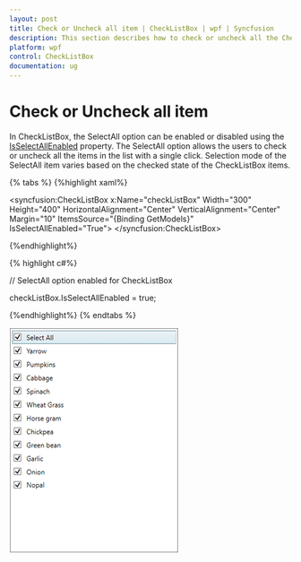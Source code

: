 ```yaml
---
layout: post
title: Check or Uncheck all item | CheckListBox | wpf | Syncfusion
description: This section describes how to check or uncheck all the Checklistbox items present in the CheckListBox using SelectAll property.
platform: wpf
control: CheckListBox
documentation: ug
---
```


# Check or Uncheck all item

In CheckListBox, the SelectAll option can be enabled or disabled using the [IsSelectAllEnabled](https://help.syncfusion.com/cr/wpf/Syncfusion.Tools.Wpf~Syncfusion.Windows.Tools.Controls.CheckListBox~IsSelectAllEnabled.html) property. The SelectAll option allows the users to check or uncheck all the items in the list with a single click. Selection mode of the SelectAll item varies based on the checked state of the CheckListBox items.


{% tabs %}
{%highlight xaml%}

  <syncfusion:CheckListBox 
		        x:Name="checkListBox"
		        Width="300" 
			      Height="400"
            HorizontalAlignment="Center" 
            VerticalAlignment="Center"
            Margin="10"
            ItemsSource="{Binding GetModels}"
            IsSelectAllEnabled="True">
</syncfusion:CheckListBox>

{%endhighlight%}

{% highlight c#%}

// SelectAll option enabled for CheckListBox

checkListBox.IsSelectAllEnabled = true;

{%endhighlight%}
{% endtabs %}

![Select All item in CheckListBox](Select-All_images/select_all.png)